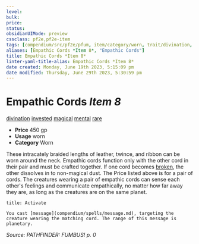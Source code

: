 ```yaml
---
level:
bulk:
price:
status:
obsidianUIMode: preview
cssclass: pf2e,pf2e-item
tags: [compendium/src/pf2e/pfum, item/category/worn, trait/divination, trait/invested, trait/magical, trait/mental, trait/rare]
aliases: [Empathic Cords *Item 8*, "Empathic Cords"]
title: Empathic Cords *Item 8*
linter-yaml-title-alias: Empathic Cords *Item 8*
date created: Monday, June 19th 2023, 5:15:09 pm
date modified: Thursday, June 29th 2023, 5:30:59 pm
---
```


# Empathic Cords *Item 8*

[divination](rules/traits/divination.md) [invested](rules/traits/invested.md) [magical](rules/traits/magical.md) [mental](rules/traits/mental.md) [rare](rules/traits/rare.md)  

- **Price** 450 gp
- **Usage** worn
- **Category** Worn

These intracately braided lengths of leather, twince, and ribbon can be worn around the neck. Empathic cords function only with the other cord in their pair and must be crafted together. If one cord becomes [broken](rules/conditions.md#Broken), the other dissolves in to non-magical dust. The Price listed above is for a pair of cords. The creatures wearing a pair of empathic cords can sense each other's feelings and communicate empathically, no matter how far away they are, as long as the creatures are on the same planet.

```ad-embed-ability
title: Activate

You cast [message](compendium/spells/message.md), targeting the creature wearing the matching cord. The range of this message is planetary.
```

*Source: PATHFINDER: FUMBUS! p. 0*
